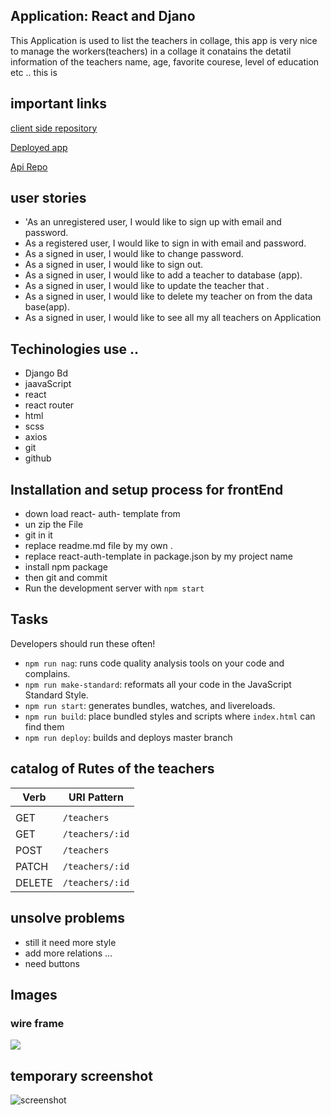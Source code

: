 ## Application: React and Djano

This Application is used to list the teachers in collage, this app is very nice to
manage the workers(teachers) in a collage it conatains the detatil information of  the teachers name, age, favorite courese, level of education etc ..
this is

## important links
[client side repository](https://github.com/Adanetx/clientTeachers)

[Deployed app]( https://adanetx.github.io/clientTeachers)

[Api Repo](https://github.com/Adanetx/Teachers)


## user stories

- 'As an unregistered user, I would like to sign up with email and password.
- As a registered user, I would like to sign in with email and password.
- As a signed in user, I would like to change password.
- As a signed in user, I would like to sign out.
-  As a signed in user, I would like to add a teacher to  database (app).
- As a signed in user, I would like to update the teacher that .
- As a signed in user, I would like to delete my  teacher on from the data base(app).
- As a signed in user, I would like to see all my all teachers on Application

## Techinologies use ..

- Django Bd
- jaavaScript
- react
- react router
- html
- scss
- axios
- git
- github

## Installation and setup process  for frontEnd

 - down load react- auth- template from [](https://git.generalassemb.ly/ga-wdi-boston/react-auth-template)
 - un zip the File
 - git in it
 - replace readme.md file by my own .
 - replace  react-auth-template in package.json by my project name
 - install npm package
 - then git and commit
 - Run the development server with `npm start`


 ## Tasks

 Developers should run these often!

 - `npm run nag`: runs code quality analysis tools on your code and complains.
 - `npm run make-standard`: reformats all your code in the JavaScript Standard
   Style.
 - `npm run start`: generates bundles, watches, and livereloads.
 - `npm run build`: place bundled styles and scripts where `index.html` can find
     them
 - `npm run deploy`: builds and deploys master branch


## catalog of Rutes  of the teachers


Verb   | URI Pattern            |
|--------|------------------------|
|   |   |
| GET      | `/teachers`        |
| GET      | `/teachers/:id`|
| POST     | `/teachers`|
| PATCH    | `/teachers/:id`|
| DELETE  | `/teachers/:id`|

## unsolve problems

- still it need more style
- add more relations ...
- need buttons

## Images


### wire frame

![](https://i.imgur.com/ql4Eq1c.png)

## temporary screenshot
![screenshot](https://i.imgur.com/Vhx3iTf.png)
